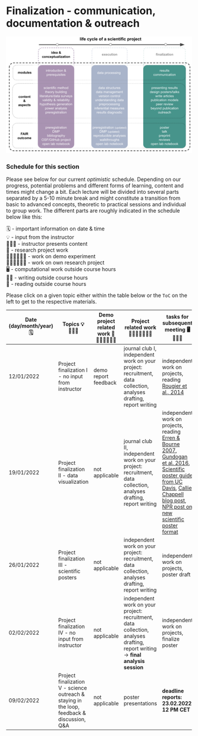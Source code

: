 # Finalization - communication, documentation & outreach

![outline](../static/expra_outline_finalization.png)


### Schedule for this section

Please see below for our current _optimistic_ schedule. Depending on our progress, potential problems and different forms of learning, content and times might change a bit. Each lecture will be divided into several parts separated by a 5-10 minute break and might constitute a transition from basic to advanced concepts, theoretic to practical sessions and individual to group work. The different parts are roughly indicated in the schedule below like this:

🗓 - important information on date & time  
💡 - input from the instructor   
👨🏻‍🏫 - instructor presents content  
🥼 - research project work  
🧑🏽‍💻🧑🏾‍💻 - work on demo experiment  
🧑🏿‍🔬👩🏻‍🔬 - work on own research project  
🖥️ - computational work outside course hours  
✍🏽 - writing outside course hours  
📖 - reading outside course hours  

Please click on a given topic either within the table below or the `ToC` on the left to get to the respective materials.

| Date (day/month/year)  🗓   | Topics 💡👨🏻‍🏫    | Demo project related work 🥼🧑🏽‍💻🧑🏾‍💻  | Project related work 🥼🧑🏿‍🔬👩🏻‍🔬 | tasks for subsequent meeting 🖥️✍🏽📖 |
|--------------|-----------|------------|------------|------------|
| 12/01/2022 | Project finalization I -  no input from instructor  | demo report feedback  | journal club I, independent work on your project: recruitment, data collection, analyses drafting, report writing | independent work on projects, reading [Rougier et al., 2014](https://www.ncbi.nlm.nih.gov/pmc/articles/PMC4161295/) |
| 19/01/2022 | Project finalization II - data visualization  | not applicable  | journal club II, independent work on your project: recruitment, data collection, analyses drafting, report writing | independent work on projects, reading [Erren & Bourne 2007](https://www.ncbi.nlm.nih.gov/pmc/articles/PMC1876493/), [Gundogan et al. 2016](https://www.sciencedirect.com/science/article/pii/S2049080116301303), [Scientific poster guide from UC Davis](https://urc.ucdavis.edu/sites/g/files/dgvnsk3561/files/local_resources/documents/pdf_documents/How_To_Make_an_Effective_Poster2.pdf), [Callie Chappell blog post](https://www.calliechappell.com/blog/scientific-poster), [NPR post on new scientific poster format](https://www.npr.org/sections/health-shots/2019/06/11/729314248/to-save-the-science-poster-researchers-want-to-kill-it-and-start-over?t=1633527588204)|
| 26/01/2022 | Project finalization III - scientific posters  | not applicable  | independent work on your project: recruitment, data collection, analyses drafting, report writing | independent work on projects, poster draft |
| 02/02/2022 | Project finalization IV - no input from instructor | not applicable | independent work on your project: recruitment, data collection, analyses drafting, report writing -> **final analysis session** | independent work on projects, finalize poster |
| 09/02/2022 | Project finalization V - science outreach & staying in the loop, feedback & discussion, Q&A  | not applicable | poster presentations | **deadline reports: 23.02.2022 12 PM CET** |